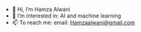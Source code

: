 - 👋 Hi, I’m Hamza Alwani
- 👀 I’m interested in: AI and machine learning 
- 📫 To reach me: email: Hamzaalwani@gmail.com

